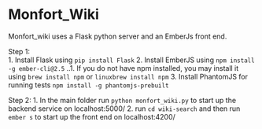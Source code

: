 
# Monfort_Wiki

Monfort_wiki uses a Flask python server and an EmberJs front end.

Step 1:  
	1.  Install Flask using `pip install Flask`
	2.  Install EmberJS using `npm install -g ember-cli@2.5`
	..1. If you do not have npm installed, you may install it using `brew install npm` or `linuxbrew install npm`
	3.  Install PhantomJS for running tests `npm install -g phantomjs-prebuilt`

Step 2:
	1.  In the main folder run `python monfort_wiki.py` to start up the backend service on localhost:5000/
	2.  run `cd wiki-search` and then run `ember s` to start up the front end on localhost:4200/


